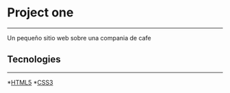 # Project one
***
Un pequeño sitio web sobre una compania de cafe
## Tecnologies
***
*[HTML5](https://developer.mozilla.org/es/docs/Web/HTML)
*[CSS3](https://developer.mozilla.org/es/docs/Web/CSS)
